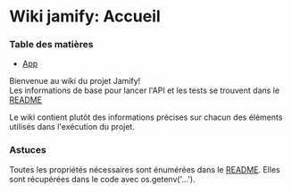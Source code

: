 # Wiki jamify: Accueil

### Table des matières

- [App](app.md)

Bienvenue au wiki du projet Jamify!\
Les informations de base pour lancer l'API et les tests se trouvent dans le [README](../README.md)

Le wiki contient plutôt des informations précises sur chacun des éléments utilisés dans l'exécution du projet.

### Astuces

Toutes les propriétés nécessaires sont énumérées dans le [README](../README.md). Elles sont récupérées dans le code avec os.getenv('...').

